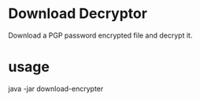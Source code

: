 # Download Decryptor

Download a PGP password encrypted file and decrypt it.

# usage

java -jar download-encrypter <url>

